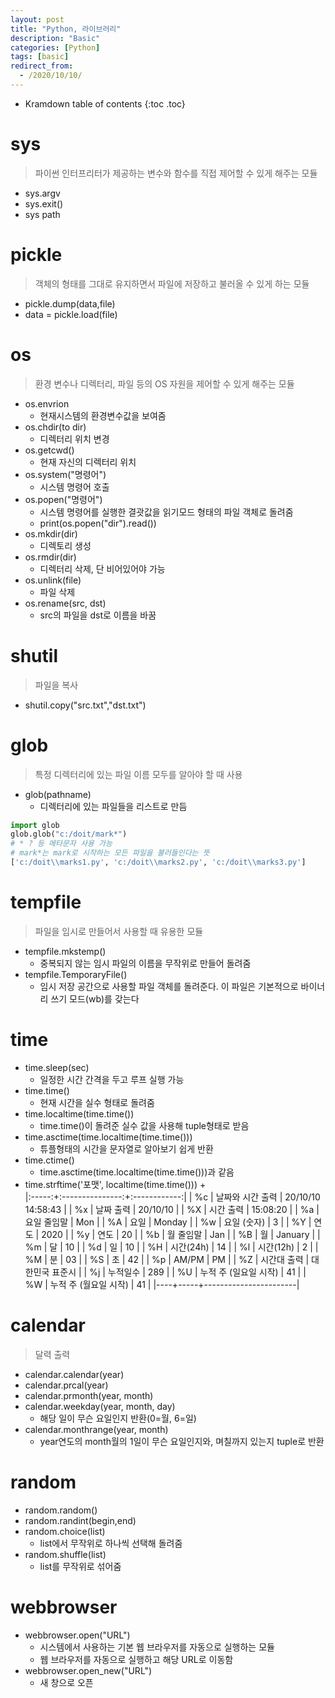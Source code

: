 ```yaml
---
layout: post
title: "Python, 라이브러리"
description: "Basic"
categories: [Python]
tags: [basic]
redirect_from:
  - /2020/10/10/
---
```


* Kramdown table of contents
{:toc .toc}

# sys
> 파이썬 인터프리터가 제공하는 변수와 함수를 직접 제어할 수 있게 해주는 모듈    
- sys.argv
- sys.exit()
- sys path

# pickle
> 객체의 형태를 그대로 유지하면서 파일에 저장하고 불러올 수 있게 하는 모듈    
- pickle.dump(data,file)
- data = pickle.load(file)

# os
>  환경 변수나 디렉터리, 파일 등의 OS 자원을 제어할 수 있게 해주는 모듈
- os.envrion
  + 현재시스템의 환경변수값을 보여줌
- os.chdir(to dir)
  + 디렉터리 위치 변경
- os.getcwd()
  + 현재 자신의 디렉터리 위치
- os.system("명령어")
  + 시스템 명령어 호출
- os.popen("명령어")
  + 시스템 명령어를 실행한 결괏값을 읽기모드 형태의 파일 객체로 돌려줌
  + print(os.popen("dir").read())
- os.mkdir(dir)
  + 디렉토리 생성
- os.rmdir(dir)
  + 디렉터리 삭제, 단 비어있어야 가능
- os.unlink(file)
  + 파일 삭제
- os.rename(src, dst)
  + src의 파일을 dst로 이름을 바꿈

# shutil
> 파일을 복사
- shutil.copy("src.txt","dst.txt")

# glob
> 특정 디렉터리에 있는 파일 이름 모두를 알아야 할 때 사용
- glob(pathname)
  + 디렉터리에 있는 파일들을 리스트로 만듬
~~~ python
import glob
glob.glob("c:/doit/mark*")  
# * ? 등 메타문자 사용 가능
# mark*는 mark로 시작하는 모든 파일을 불러들인다는 뜻
['c:/doit\\marks1.py', 'c:/doit\\marks2.py', 'c:/doit\\marks3.py']
~~~
# tempfile
> 파일을 임시로 만들어서 사용할 때 유용한 모듈
- tempfile.mkstemp()
  + 중복되지 않는 임시 파일의 이름을 무작위로 만들어 돌려줌
- tempfile.TemporaryFile()
  + 임시 저장 공간으로 사용할 파일 객체를 돌려준다. 이 파일은 기본적으로 바이너리 쓰기 모드(wb)를 갖는다

# time
- time.sleep(sec)
  + 일정한 시간 간격을 두고 루프 실행 가능
- time.time()
  + 현재 시간을 실수 형태로 돌려줌
- time.localtime(time.time())
  + time.time()이 돌려준 실수 값을 사용해 tuple형태로 받음
- time.asctime(time.localtime(time.time()))
  + 튜플형태의 시간을 문자열로 알아보기 쉽게 반환
- time.ctime()
  + time.asctime(time.localtime(time.time()))과 같음
- time.strftime('포맷', localtime(time.time()))
  +     
    |:-----:+:---------------:+:------------:|
    | %c  | 날짜와 시간 출력  | 20/10/10  14:58:43  |
    | %x  | 날짜 출력 | 20/10/10  |
    | %X  | 시간 출력 | 15:08:20  |
    | %a  | 요일 줄임말 | Mon |
    | %A  | 요일  | Monday |
    | %w  | 요일 (숫자) | 3 |
    | %Y  | 연도  | 2020  |
    | %y  | 연도  | 20  |
    | %b  | 월 줄임말 | Jan |
    | %B  | 월 | January  |
    | %m  | 달  | 10  |
    | %d  | 일  | 10  |
    | %H  | 시간(24h) | 14  |
    | %l  | 시간(12h) | 2 |
    | %M  | 분  | 03  |
    | %S  | 초  | 42  |
    | %p  | AM/PM | PM  |
    | %Z  | 시간대 출력 | 대한민국 표준시 |
    | %j  | 누적일수  | 289 |
    | %U  | 누적 주 (일요일 시작) | 41  |
    | %W  | 누적 주 (월요일 시작) | 41  |
    |----+-----+-----------------------|

# calendar
> 달력 출력
- calendar.calendar(year)
- calendar.prcal(year)
- calendar.prmonth(year, month)
- calendar.weekday(year, month, day)
  + 해당 일이 무슨 요일인지 반환(0=월, 6=일)
- calendar.monthrange(year, month)
  + year연도의 month월의 1일이 무슨 요일인지와, 며칠까지 있는지 tuple로 반환 

# random
- random.random()
- random.randint(begin,end)
- random.choice(list)
  + list에서 무작위로 하나씩 선택해 돌려줌
- random.shuffle(list)
  + list를 무작위로 섞어줌

# webbrowser
- webbrowser.open("URL")
  + 시스템에서 사용하는 기본 웹 브라우저를 자동으로 실행하는 모듈
  + 웹 브라우저를 자동으로 실행하고 해당 URL로 이동함
- webbrowser.open_new("URL")
  + 새 창으로 오픈